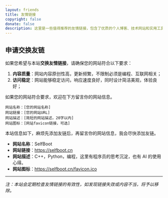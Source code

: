 ```yaml
---
layout: friends
title: 友情链接
copyright: false
donate: false
description: 这里是一些值得推荐的友情链接，包含了优质的个人博客、技术网站和实用工具。
---
```


## 申请交换友链

如果您希望与本站**交换友情链接**，请确保您的网站符合以下要求：

1. **内容质量**：网站内容原创性高，更新频繁，不限制必须是编程、互联网相关；
2. **访问稳定**：网站能够稳定访问，响应速度良好，同时设计简洁美观，体验良好；

如果您的网站符合要求，欢迎在下方留言你的网站信息。

```
网站名称：[您的网站名称]
网站链接：[您的网站URL]
网站描述：[简短的网站描述，20字以内]
网站图标：[网站favicon链接，可选]
```

本站信息如下，麻烦先添加友链后，再留言你的网站信息，我会尽快添加友链。

- **网站名称**：SelfBoot
- **网站链接**：https://selfboot.cn
- **网站描述**：C++，Python，编程，这里有程序员的思考沉淀，也有 AI 的使用心得。
- **网站图标**：https://selfboot.cn/favicon.ico

---

*注：本站会定期检查友情链接的有效性，如发现链接失效或内容不当，将予以移除。* 